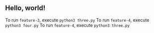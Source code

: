 ## Hello, world!

To run `feature-3`, execute `python3 three.py`
To run `feature-4`, execute `python3 four.py`
To run `feature-4`, execute `python3 three.py`
